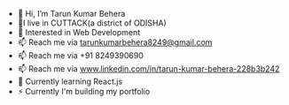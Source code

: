 - 👋 Hi, I’m Tarun Kumar Behera
- 📍I live in CUTTACK(a district of ODISHA)
- 👀 Interested in Web Development
- 📫 Reach me via tarunkumarbehera8249@gmail.com
- 📫 Reach me via +91 8249390690
- 📫 Reach me via www.linkedin.com/in/tarun-kumar-behera-228b3b242
- 🌱 Currently learning React.js
- ⚡ Currently I'm building my portfolio
